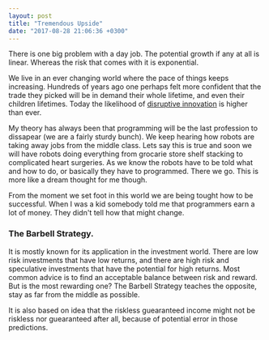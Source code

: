 ```yaml
---
layout: post
title: "Tremendous Upside"
date: "2017-08-28 21:06:36 +0300"
---
```


There is one big problem with a day job. The potential growth if any at all is linear. Whereas the risk that comes with it is exponential.

We live in an ever changing world where the pace of things keeps increasing. Hundreds of years ago one perhaps felt more confident that the trade they picked will be in demand their whole lifetime, and even their children lifetimes. Today the likelihood of [disruptive innovation](https://en.wikipedia.org/wiki/Disruptive_innovation) is higher than ever.

My theory has always been that programming will be the last profession to dissapear (we are a fairly sturdy bunch). We keep hearing how robots are taking away jobs from the middle class. Lets say this is true and soon we will have robots doing everything from grocarie store shelf stacking to complicated heart surgeries. As we know the robots have to be told what and how to do, or basically they have to programmed. There we go. This is more like a dream thought for me though.

From the moment we set foot in this world we are being tought how to be successful. When I was a kid somebody told me that programmers earn a lot of money. They didn't tell how that might change.

### The Barbell Strategy.

It is mostly known for its application in the investment world. There are low risk investments that have low returns, and there are high risk and speculative investments that have the potential for high returns. Most common advice is to find an acceptable balance between risk and reward. But is the most rewarding one? The Barbell Strategy teaches the opposite, stay as far from the middle as possible.

It is also based on idea that the riskless guearanteed income might not be riskless nor guearanteed after all, because of potential error in those predictions.
